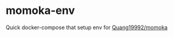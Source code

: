 # momoka-env
Quick docker-compose that setup env for [Quang19992/momoka](https://github.com/Quang19992/momoka)
